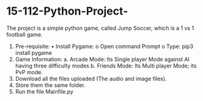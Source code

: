 # 15-112-Python-Project-
The project is a simple python game, called Jump Soccer, which is a 1 vs 1 football game.

1)	Pre-requisite:
    •	Install Pygame: 
      o	Open command Prompt
      o	Type: pip3 install pygame
2)	Game Information:
      a.	Arcade Mode: Its Single player Mode against AI having three difficulty modes
      b.	Friends Mode: Its Multi player Mode; its PvP mode. 
3)	Download all the files uploaded (The audio and image files).
4)	Store them the same folder.
5)	Run the file Mainfile.py

